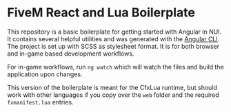 # FiveM React and Lua Boilerplate

This repository is a basic boilerplate for getting started with Angular in NUI. It contains several helpful utilities and was generated with the [Angular CLI](https://github.com/angular/angular-cli). The project is set up with SCSS as stylesheet format. It is for both browser and in-game based development workflows.

For in-game workflows, run `ng watch` which will watch the files and build the application upon changes.

This version of the boilerplate is meant for the CfxLua runtime, but should work with other languages if you copy over the `web` folder and the required `fxmanifest.lua` entries.

